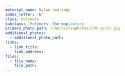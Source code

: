 ```yaml
---
material_name: Nylon bearings
index_letter: 'N'
class: Polymers
subclass: 'Polymers: Thermoplastics'
primary_photo_path: /photos/newphotos/170-nylon.jpg
additional_photos:
  - additional_photo_path:
links:
  - link_title:
    link_address:
files:
  - file_name:
    file_path:
---
```



